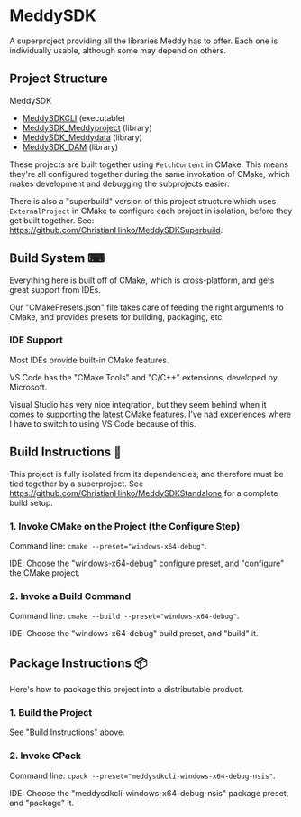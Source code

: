 # MeddySDK

A superproject providing all the libraries Meddy has to offer. Each one is individually usable, although some may depend on others.

## Project Structure

MeddySDK
- [MeddySDKCLI](https://github.com/ChristianHinko/MeddySDKCLI) (executable)
- [MeddySDK_Meddyproject](https://github.com/ChristianHinko/MeddySDK_Meddyproject) (library)
- [MeddySDK_Meddydata](https://github.com/ChristianHinko/MeddySDK_Meddydata) (library)
- [MeddySDK_DAM](https://github.com/ChristianHinko/MeddySDK_DAM) (library)

These projects are built together using `FetchContent` in CMake. This means they're all configured together during the same invokation of CMake, which makes development and debugging the subprojects easier.

There is also a "superbuild" version of this project structure which uses `ExternalProject` in CMake to configure each project in isolation, before they get built together. See: https://github.com/ChristianHinko/MeddySDKSuperbuild.

## Build System ⌨

Everything here is built off of CMake, which is cross-platform, and gets great support from IDEs.

Our "CMakePresets.json" file takes care of feeding the right arguments to CMake, and provides presets for building, packaging, etc.

### IDE Support

Most IDEs provide built-in CMake features.

VS Code has the "CMake Tools" and "C/C++" extensions, developed by Microsoft.

Visual Studio has very nice integration, but they seem behind when it comes to supporting the latest CMake features. I've had experiences where I have to switch to using VS Code because of this.

## Build Instructions 🔨

This project is fully isolated from its dependencies, and therefore must be tied together by a superproject. See https://github.com/ChristianHinko/MeddySDKStandalone for a complete build setup.

### 1. Invoke CMake on the Project (the Configure Step)

Command line: `cmake --preset="windows-x64-debug"`.

IDE: Choose the "windows-x64-debug" configure preset, and "configure" the CMake project.

### 2. Invoke a Build Command 

Command line: `cmake --build --preset="windows-x64-debug"`.

IDE: Choose the "windows-x64-debug" build preset, and "build" it.

## Package Instructions 📦

Here's how to package this project into a distributable product.

### 1. Build the Project

See "Build Instructions" above.

### 2. Invoke CPack

Command line: `cpack --preset="meddysdkcli-windows-x64-debug-nsis"`.

IDE: Choose the "meddysdkcli-windows-x64-debug-nsis" package preset, and "package" it.
